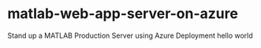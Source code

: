 # matlab-web-app-server-on-azure
Stand up a MATLAB Production Server using Azure Deployment
hello world
